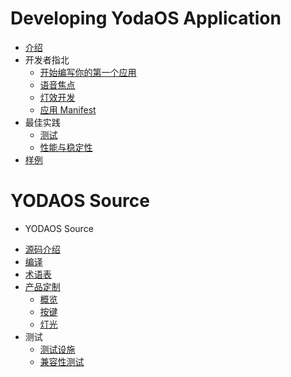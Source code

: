 # Developing YodaOS Application

- [介绍](INTRO.md)
- 开发者指北 <!-- (guidance/00-guidance.md) -->
  - [开始编写你的第一个应用](guidance/01-build-your-first-app.md)
  - [语音焦点](guidance/02-audio-focus.md)
  - [灯效开发](guidance/03-lightd.md)
  - [应用 Manifest](guidance/04-app-manifest.md)
- 最佳实践 <!-- (best-practice/00-best-practice.md) -->
  - [测试](best-practice/01-testing.md)
  <!-- - [调试](best-practice/02-debugging.md) -->
  - [性能与稳定性](best-practice/03-performance-stability.md)
- [样例](https://github.com/Rokid/yoda-samples)

# YODAOS Source

- YODAOS Source
<!-- - 编译与打包 -->
- [源码介绍](yodaos-source/00-source-tree.md)
- [编译](yodaos-source/01-compile.md)
- [术语表](yodaos-source/glossary.md)
- [产品定制](yodaos-source/customization/00-customization.md)
  - [概览](yodaos-source/customization/01-overview.md)
  - [按键](yodaos-source/customization/02-keyboard.md)
  - [灯光](yodaos-source/customization/03-light.md)
- 测试
  - [测试设施](yodaos-source/testing/test-tools-introduce.md)
  - [兼容性测试](yodaos-source/testing/unit-test-introduce.md)
